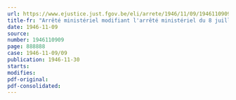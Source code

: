 ```yaml
---
url: https://www.ejustice.just.fgov.be/eli/arrete/1946/11/09/1946110909/justel
title-fr: "Arrêté ministériel modifiant l'arrêté ministériel du 8 juillet 1946 fixant les marges du commerce de détail en charbons, agglomérés de houille, cokes, schlamms domestiques et briquettes de lignite"
date: 1946-11-09
source:
number: 1946110909
page: 888888
case: 1946-11-09/09
publication: 1946-11-30
starts:
modifies:
pdf-original:
pdf-consolidated:
---
```



